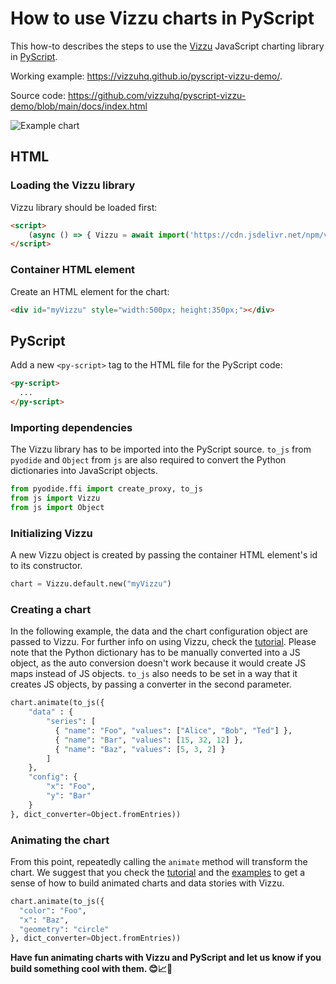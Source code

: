 # How to use Vizzu charts in PyScript

This how-to describes the steps to use the [Vizzu](https://github.com/vizzuhq/vizzu-lib) JavaScript charting library in [PyScript](https://pyscript.net/).

Working example: https://vizzuhq.github.io/pyscript-vizzu-demo/.

Source code: https://github.com/vizzuhq/pyscript-vizzu-demo/blob/main/docs/index.html

![Example chart](https://vizzuhq.github.io/vizzu-lib-doc/readme/example.gif)

## HTML

### Loading the Vizzu library

Vizzu library should be loaded first:

```html
<script>
	(async () => { Vizzu = await import('https://cdn.jsdelivr.net/npm/vizzu@latest/dist/vizzu.min.js') })()
</script>
```

### Container HTML element

Create an HTML element for the chart:

```html
<div id="myVizzu" style="width:500px; height:350px;"></div>
```
## PyScript 

Add a new `<py-script>` tag to the HTML file for the PyScript code:

```html
<py-script>
  ...
</py-script>
```

### Importing dependencies

The Vizzu library has to be imported into the PyScript source. `to_js` from `pyodide` and `Object` from `js` are also required to convert the Python dictionaries into JavaScript objects. 

```Python
from pyodide.ffi import create_proxy, to_js
from js import Vizzu
from js import Object
```

### Initializing Vizzu

A new Vizzu object is created by passing the container HTML element's id to its constructor.

```Python
chart = Vizzu.default.new("myVizzu")
```

### Creating a chart

In the following example, the data and the chart configuration object are passed to Vizzu. For further info on using Vizzu, check 
the [tutorial](https://lib.vizzuhq.com/latest/#chapter-0.0). 
Please note that the Python dictionary has to be manually converted into a JS object, as the auto conversion doesn't work because it would create JS maps instead of JS objects. `to_js` also needs to be set in a way that it creates JS objects, by passing a converter in the second parameter.

```Python
chart.animate(to_js({
	"data" : {
		"series": [
		  { "name": "Foo", "values": ["Alice", "Bob", "Ted"] },
		  { "name": "Bar", "values": [15, 32, 12] },
		  { "name": "Baz", "values": [5, 3, 2] }
		]
	},
	"config": {
		"x": "Foo",
		"y": "Bar"
	}
}, dict_converter=Object.fromEntries))
```

### Animating the chart

From this point, repeatedly calling the `animate` method will transform the chart. We suggest that you check the [tutorial](https://lib.vizzuhq.com/latest/tutorial/) and the [examples](https://lib.vizzuhq.com/latest/examples/) to get a sense of how to build animated charts and data stories with Vizzu.

```Python
chart.animate(to_js({
  "color": "Foo", 
  "x": "Baz",
  "geometry": "circle"
}, dict_converter=Object.fromEntries))
```

**Have fun animating charts with Vizzu and PyScript and let us know if you build something cool with them. 😊📈🚀**
